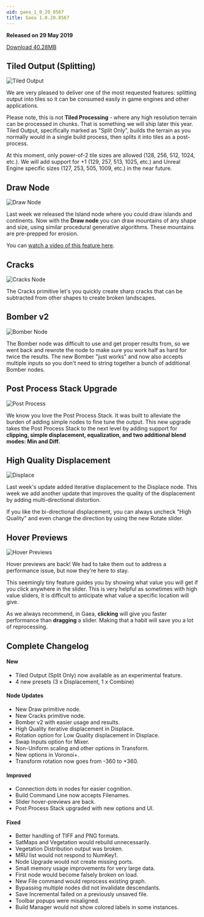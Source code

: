 ```yaml
---
uid: gaea_1_0_20_8567
title: Gaea 1.0.20.8567
---
```



**Released on 29 May 2019**

<a href="http://viridian.quadspinner.com/gaea/Gaea-1.0.20.exe">Download 40.28MB</a> <br>


<div class="release-note">

## Tiled Output (Splitting)

![Tiled Output](http://cdn.quadspinner.com/gaea/changelog/1_0_20/tiles.png)

We are very pleased to deliver one of the most requested features: splitting output into tiles so it can be consumed easily in game engines and other applications.

Please note, this is not **Tiled Processing** - where any high resolution terrain can be processed in chunks. That is something we will ship later this year. Tiled Output, specifically marked as "Split Only", builds the terrain as you normally would in a single build process, then splits it into tiles as a post-process.

At this moment, only power-of-2 tile sizes are allowed (128, 256, 512, 1024, etc.). We will add support for +1 (129, 257, 513, 1025, etc.) and Unreal Engine specific sizes (127, 253, 505, 1009, etc.) in the near future.

## Draw Node

![Draw Node](http://cdn.quadspinner.com/gaea/changelog/1_0_20/draw.png)

Last week we released the Island node where you could draw islands and continents. Now with the **Draw node** you can draw mountains of any shape and size, using similar procedural generative algorithms. These mountains are pre-prepped for erosion.

You can [watch a video of this feature here](https://youtu.be/yHITgsb1pgA).

## Cracks

![Cracks Node](http://cdn.quadspinner.com/gaea/changelog/1_0_20/cracks.png)

The Cracks primitive let's you quickly create sharp cracks that can be subtracted from other shapes to create broken landscapes.

## Bomber v2

![Bomber Node](http://cdn.quadspinner.com/gaea/changelog/1_0_20/bomber.png)

The Bomber node was difficult to use and get proper results from, so we went back and rewrote the node to make sure you work half as hard for twice the results. The new Bomber "just works" and now also accepts multiple inputs so you don't need to string together a bunch of additional Bomber nodes.

## Post Process Stack Upgrade

![Post Process](http://cdn.quadspinner.com/gaea/changelog/1_0_20/post-process.png)

We know you love the Post Process Stack. It was built to alleviate the burden of adding simple nodes to fine tune the output. This new upgrade takes the Post Process Stack to the next level by adding support for **clipping, simple displacement, equalization, and two additional blend modes: Min and Diff.**

## High Quality Displacement

![Displace](http://cdn.quadspinner.com/gaea/changelog/1_0_20/high-quality.jpg)

Last week's update added iterative displacement to the Displace node. This week we add another update that improves the quality of the displacement by adding multi-directional distortion.

If you like the bi-directional displacement, you can always uncheck "High Quality" and even change the direction by using the new Rotate slider.

## Hover Previews

![Hover Previews](http://cdn.quadspinner.com/gaea/changelog/1_0_20/hover-previews.png)

Hover previews are back! We had to take them out to address a performance issue, but now they're here to stay.

This seemingly tiny feature guides you by showing what value you will get if you click anywhere in the slider. This is very helpful as sometimes with high value sliders, it is difficult to anticipate what value a specific location will give.

As we always recommend, in Gaea, **clicking** will give you faster performance than **dragging** a slider. Making that a habit will save you a lot of reprocessing.


## Complete Changelog

#### New
- Tiled Output (Split Only) now available as an experimental feature.
- 4 new presets (3 x Displacement, 1 x Combine)

#### Node Updates
- New Draw primitive node.
- New Cracks primitive node.
- Bomber v2 with easier usage and results.
- High Quality iterative displacement in Displace.
- Rotation option for Low Quality displacement in Displace.
- Swap Inputs option for Mixer.
- Non-Uniform scaling and other options in Transform.
- New options in Voronoi+.
- Transform rotation now goes from -360 to +360.

#### Improved
- Connection dots in nodes for easier cognition.
- Build Command Line now accepts Filenames.
- Slider hover-previews are back.
- Post Process Stack upgraded with new options and UI.

#### Fixed
- Better handling of TIFF and PNG formats.
- SatMaps and Vegetation would rebuild unnecessarily.
- Vegetation Distribution output was broken.
- MRU list would not respond to NumKey1.
- Node Upgrade would not create missing ports.
- Small memory usage improvements for very large data.
- First node would become falsely broken on load.
- New File command would reprocess existing graph.
- Bypassing multiple nodes did not invalidate descendants.
- Save Incremental failed on a previously unsaved file.
- Toolbar popups were misaligned.
- Build Manager would not show colored labels in some instances.
</div>
